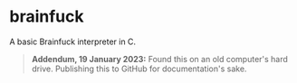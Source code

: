 # brainfuck

A basic Brainfuck interpreter in C.

> **Addendum, 19 January 2023:** Found this on an old computer's hard drive.
> Publishing this to GitHub for documentation's sake.
